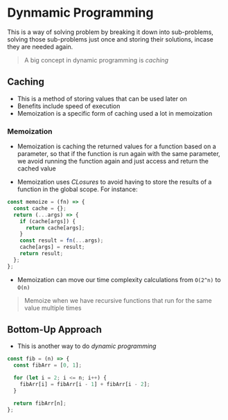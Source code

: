 # Dynmamic Programming

This is a way of solving problem by breaking it down into sub-problems, solving those sub-problems just once and storing their solutions, incase they are needed again.

> A big concept in dynamic programming is _caching_

## Caching

- This is a method of storing values that can be used later on
- Benefits include speed of execution
- Memoization is a specific form of caching used a lot in memoization

### Memoization

- Memoization is caching the returned values for a function based on a parameter, so that if the function is run again with the same parameter, we avoid running the function again and just access and return the cached value

- Memoization uses _CLosures_ to avoid having to store the results of a function in the global scope. For instance:

```js
const memoize = (fn) => {
  const cache = {};
  return (...args) => {
    if (cache[args]) {
      return cache[args];
    }
    const result = fn(...args);
    cache[args] = result;
    return result;
  };
};
```

- Memoization can move our time complexity calculations from `O(2^n)` to `O(n)`

> Memoize when we have recursive functions that run for the same value multiple times

## Bottom-Up Approach

- This is another way to do _dynamic programming_

```js
const fib = (n) => {
  const fibArr = [0, 1];

  for (let i = 2; i <= n; i++) {
    fibArr[i] = fibArr[i - 1] + fibArr[i - 2];
  }

  return fibArr[n];
};
```
